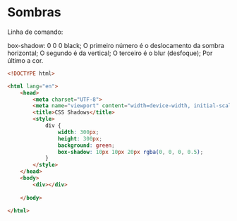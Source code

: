 # Sombras

Linha de comando:

box-shadow: 0 0 0 black;
        O primeiro número é o deslocamento da sombra horizontal;
        O segundo é da vertical;
        O terceiro é o blur (desfoque);
        Por último a cor.

```html
<!DOCTYPE html>

<html lang="en">
    <head>
        <meta charset="UTF-8">
        <meta name="viewport" content="width=device-width, initial-scale=1">
        <title>CSS Shadows</title>
        <style>
            div {
                width: 300px;
                height: 300px;
                background: green;
                box-shadow: 10px 10px 20px rgba(0, 0, 0, 0.5);
            }
        </style>
    </head>
    <body>
        <div></div>
        
    </body>

</html>
```


